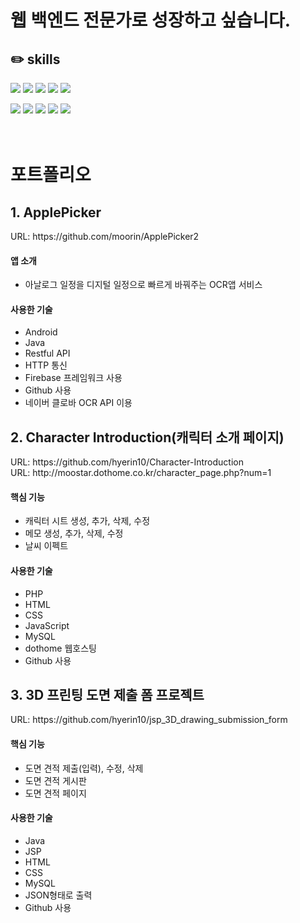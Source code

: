 <h1>웹 백엔드 전문가로 성장하고 싶습니다.</h1>
<h2>✏️ skills</h2>
<div height="30px"></div>
<code><img src="https://img.shields.io/badge/JAVA-007396?style=flat&logo=JAVA&logoColor=white"/></code>
<code><img src="https://img.shields.io/badge/Python-3776AB?style=flat&logo=Python&logoColor=white"/></code>
<code><img src="https://img.shields.io/badge/HTML5-E34F26?style=flat&logo=HTML5&logoColor=white"/></code>
<code><img src="https://img.shields.io/badge/CSS3-1572B6?style=flat&logo=CSS3&logoColor=white"/></code>
<code><img src="https://img.shields.io/badge/JavaScript-F7DF1E?style=flat&logo=JavaScript&logoColor=white"/></code>

<code><img src="https://img.shields.io/badge/JSON-000000?style=flat&logo=JSON&logoColor=white"/></code>
<code><img src="https://img.shields.io/badge/RestfulAPI-ff8b00?style=flat&logo=RestfulAPI&logoColor=white"/></code>
<code><img src="https://img.shields.io/badge/MariaDB-003545?style=flat&logo=MariaDB&logoColor=white"/></code>
<code><img src="https://img.shields.io/badge/MySQL-4479A1?style=flat&logo=MySQL&logoColor=white"/></code>
<code><img src="https://img.shields.io/badge/Oracle-F80000?style=flat&logo=Oracle&logoColor=white"/></code>
<br>
<br>
<br>
<h1>포트폴리오</h1>
  
<h2>1. ApplePicker</h2>
URL: https://github.com/moorin/ApplePicker2
<h4>앱 소개</h4>
<ul>
  <li>아날로그 일정을 디지털 일정으로 빠르게 바꿔주는 OCR앱 서비스</li>
</ul>

<h4>사용한 기술</h4>
<ul>
  <li>Android</li>
  <li>Java</li>
  <li>Restful API</li>
  <li>HTTP 통신</li>
  <li>Firebase 프레임워크 사용</li>
  <li>Github 사용</li>
  <li>네이버 클로바 OCR API 이용</li>
</ul>


<h2>2. Character Introduction(캐릭터 소개 페이지)</h2>
URL: https://github.com/hyerin10/Character-Introduction
<br>
URL: http://moostar.dothome.co.kr/character_page.php?num=1
<h4>핵심 기능</h4>
<ul>
  <li>캐릭터 시트 생성, 추가, 삭제, 수정</li>
  <li>메모 생성, 추가, 삭제, 수정</li>
  <li>날씨 이펙트</li>
</ul>

<h4>사용한 기술</h4>
<ul>
  <li>PHP</li>
  <li>HTML</li>
  <li>CSS</li>
  <li>JavaScript</li>
  <li>MySQL</li>
  <li>dothome 웹호스팅</li>
  <li>Github 사용</li>
</ul>

<h2>3. 3D 프린팅 도면 제출 폼 프로젝트</h2>
URL: https://github.com/hyerin10/jsp_3D_drawing_submission_form
<h4>핵심 기능</h4>
<ul>
  <li>도면 견적 제출(입력), 수정, 삭제</li>
  <li>도면 견적 게시판</li>
  <li>도면 견적 페이지</li>
</ul>
<h4>사용한 기술</h4>
<ul>
  <li>Java</li>
  <li>JSP</li>
  <li>HTML</li>
  <li>CSS</li>
  <li>MySQL</li>
  <li>JSON형태로 출력</li>
  <li>Github 사용</li>
</ul>
